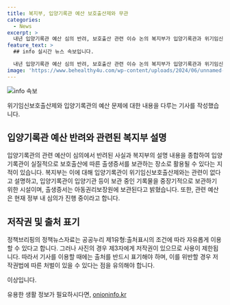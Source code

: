```yaml
---
title: 복지부, 입양기록관 예산 보호출산제와 무관
categories:
  - News
excerpt: >
  내년 입양기록관 예산 심의 반려, 보호출산 관련 이슈 논의 복지부가 입양기록관과 위기임신보호출산제와의 관련성 부인하며, 입양기록관의 기능과 관련 예산 심의 진행 중임을 밝혔다. 관련 문의는 보건복지부 인구아동정책관에게 가능하며, 정책브리핑의 자료 이용은 출처를 표기해야 함을 강조했다. (출처: 정책브리핑 www.korea.kr)
feature_text: >
  ## info 실시간 뉴스 속보입니다.

  내년 입양기록관 예산 심의 반려, 보호출산 관련 이슈 논의 복지부가 입양기록관과 위기임신보호출산제와의 관련성 부인하며, 입양기록관의 기능과 관련 예산 심의 진행 중임을 밝혔다. 관련 문의는 보건복지부 인구아동정책관에게 가능하며, 정책브리핑의 자료 이용은 출처를 표기해야 함을 강조했다. (출처: 정책브리핑 www.korea.kr)
image: 'https://www.behealthy4u.com/wp-content/uploads/2024/06/unnamed-file.png'
---
```


<p><img src="https://www.behealthy4u.com/wp-content/uploads/2024/06/unnamed-file.png" alt="info 속보" /></p>

<p>위기임신보호출산제와 입양기록관의 예산 문제에 대한 내용을 다루는 기사를 작성했습니다. </p>

<h2 data-ke-size="size26">입양기록관 예산 반려와 관련된 복지부 설명</h2>

<p>입양기록관의 관련 예산이 심의에서 반려된 사실과 복지부의 설명 내용을 종합하여 입양기록관이 실질적으로 보호출산에 따른 출생증서를 보관하는 장소로 활용될 수 있다는 지적이 있습니다. 복지부는 이에 대해 입양기록관이 위기임신보호출산제와는 관련이 없다고 설명하고, 입양기록관이 입양기관 등이 보관 중인 기록물을 중장기적으로 보관하기 위한 시설이며, 출생증서는 아동권리보장원에 보관된다고 밝혔습니다. 또한, 관련 예산은 현재 정부 내 심의가 진행 중이라고 합니다.</p>

<h2 data-ke-size="size26">저작권 및 출처 표기</h2>

<p>정책브리핑의 정책뉴스자료는 공공누리 제1유형:출처표시의 조건에 따라 자유롭게 이용할 수 있다고 합니다. 그러나 사진의 경우 제3자에게 저작권이 있으므로 사용이 제한됩니다. 따라서 기사를 이용할 때에는 출처를 반드시 표기해야 하며, 이를 위반할 경우 저작권법에 따른 처벌이 있을 수 있다는 점을 유의해야 합니다. </p>

<p>이상입니다.</p>
유용한 생활 정보가 필요하시다면, <a href="https://onioninfo.kr" rel="dofollow">onioninfo.kr</a>


